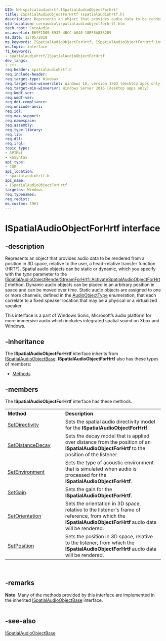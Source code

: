 ```yaml
---
UID: NN:spatialaudiohrtf.ISpatialAudioObjectForHrtf
title: ISpatialAudioObjectForHrtf (spatialaudiohrtf.h)
description: Represents an object that provides audio data to be rendered from a position in 3D space, relative to the user, a head-relative transfer function (HRTF).
old-location: coreaudio\ispatialaudioobjectforhrtf.htm
tech.root: CoreAudio
ms.assetid: E69F1D09-B937-4BCC-A040-18EF8A838289
ms.date: 12/05/2018
ms.keywords: ISpatialAudioObjectForHrtf, ISpatialAudioObjectForHrtf interface [Core Audio], ISpatialAudioObjectForHrtf interface [Core Audio],described, coreaudio.ispatialaudioobjectforhrtf, spatialaudiohrtf/ISpatialAudioObjectForHrtf
ms.topic: interface
f1_keywords:
- spatialaudiohrtf/ISpatialAudioObjectForHrtf
dev_langs:
- c++
req.header: spatialaudiohrtf.h
req.include-header: 
req.target-type: Windows
req.target-min-winverclnt: Windows 10, version 1703 [desktop apps only]
req.target-min-winversvr: Windows Server 2016 [desktop apps only]
req.kmdf-ver: 
req.umdf-ver: 
req.ddi-compliance: 
req.unicode-ansi: 
req.idl: 
req.max-support: 
req.namespace: 
req.assembly: 
req.type-library: 
req.lib: 
req.dll: 
req.irql: 
topic_type:
- APIRef
- kbSyntax
api_type:
- COM
api_location:
- spatialaudiohrtf.h
api_name:
- ISpatialAudioObjectForHrtf
targetos: Windows
req.typenames: 
req.redist: 
ms.custom: 19H1
---
```


# ISpatialAudioObjectForHrtf interface


## -description


Represents an object that provides audio data to  be  rendered from a position in 3D space, relative to the user, a head-relative transfer function (HRTF). Spatial audio objects can be static or dynamic, which you specify with the <i>type</i> parameter to the <a href="https://docs.microsoft.com/windows/desktop/api/spatialaudiohrtf/nf-spatialaudiohrtf-ispatialaudioobjectrenderstreamforhrtf-activatespatialaudioobjectforhrtf">ISpatialAudioObjectRenderStreamForHrtf::ActivateSpatialAudioObjectForHrtf</a>   method. Dynamic audio objects can be placed in an arbitrary position in space and can be moved over time. Static audio objects are assigned to one or more channels, defined in the <a href="https://docs.microsoft.com/windows/desktop/api/spatialaudioclient/ne-spatialaudioclient-audioobjecttype">AudioObjectType</a> enumeration, that each correlate to a fixed speaker location that may be a physical or a virtualized speaker

This interface is a part of  Windows Sonic, Microsoft’s audio platform for more immersive audio which includes integrated spatial sound on Xbox and Windows.


## -inheritance

The <b xmlns:loc="http://microsoft.com/wdcml/l10n">ISpatialAudioObjectForHrtf</b> interface inherits from <a href="https://docs.microsoft.com/windows/win32/api/spatialaudioclient/nn-spatialaudioclient-ispatialaudioobjectbase">ISpatialAudioObjectBase</a>. <b>ISpatialAudioObjectForHrtf</b> also has these types of members:
<ul>
<li><a href="https://docs.microsoft.com/">Methods</a></li>
</ul>

## -members

The <b>ISpatialAudioObjectForHrtf</b> interface has these methods.
<table class="members" id="memberListMethods">
<tr>
<th align="left" width="37%">Method</th>
<th align="left" width="63%">Description</th>
</tr>
<tr data="declared;">
<td align="left" width="37%">
<a href="https://docs.microsoft.com/windows/desktop/api/spatialaudiohrtf/nf-spatialaudiohrtf-ispatialaudioobjectforhrtf-setdirectivity">SetDirectivity</a>
</td>
<td align="left" width="63%">
Sets the spatial audio directivity model for the <b>ISpatialAudioObjectForHrtf</b>.

</td>
</tr>
<tr data="declared;">
<td align="left" width="37%">
<a href="https://docs.microsoft.com/windows/desktop/api/spatialaudiohrtf/nf-spatialaudiohrtf-ispatialaudioobjectforhrtf-setdistancedecay">SetDistanceDecay</a>
</td>
<td align="left" width="63%">
Sets the decay model that is applied over distance from the position of an <b>ISpatialAudioObjectForHrtf</b> to the position of the listener.

</td>
</tr>
<tr data="declared;">
<td align="left" width="37%">
<a href="https://docs.microsoft.com/windows/desktop/api/spatialaudiohrtf/nf-spatialaudiohrtf-ispatialaudioobjectforhrtf-setenvironment">SetEnvironment</a>
</td>
<td align="left" width="63%">
Sets the type of acoustic environment that is simulated when audio is processed for the <b>ISpatialAudioObjectForHrtf</b>.

</td>
</tr>
<tr data="declared;">
<td align="left" width="37%">
<a href="https://docs.microsoft.com/windows/desktop/api/spatialaudiohrtf/nf-spatialaudiohrtf-ispatialaudioobjectforhrtf-setgain">SetGain</a>
</td>
<td align="left" width="63%">
Sets the gain for the <b>ISpatialAudioObjectForHrtf</b>. 

</td>
</tr>
<tr data="declared;">
<td align="left" width="37%">
<a href="https://docs.microsoft.com/windows/desktop/api/spatialaudiohrtf/nf-spatialaudiohrtf-ispatialaudioobjectforhrtf-setorientation">SetOrientation</a>
</td>
<td align="left" width="63%">
Sets the orientation in 3D space, relative to the listener's frame of reference, from which the <b>ISpatialAudioObjectForHrtf</b> audio data will be rendered.

</td>
</tr>
<tr data="declared;">
<td align="left" width="37%">
<a href="https://docs.microsoft.com/windows/desktop/api/spatialaudiohrtf/nf-spatialaudiohrtf-ispatialaudioobjectforhrtf-setposition">SetPosition</a>
</td>
<td align="left" width="63%">
Sets the position in 3D space, relative to the listener, from which the <b>ISpatialAudioObjectForHrtf</b> audio data will be rendered.

</td>
</tr>
</table> 


## -remarks



<div class="alert"><b>Note</b>  Many of the methods provided by this interface are implemented in the inherited <a href="https://docs.microsoft.com/windows/win32/api/spatialaudioclient/nn-spatialaudioclient-ispatialaudioobjectbase">ISpatialAudioObjectBase</a> interface.</div>
<div> </div>



## -see-also




<a href="https://docs.microsoft.com/en-us/windows/win32/api/spatialaudioclient/nn-spatialaudioclient-ispatialaudioobjectbase">ISpatialAudioObjectBase</a>
 

 

